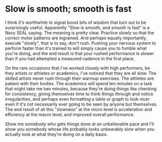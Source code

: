 # Slow is smooth; smooth is fast

I think it's worthwhile to signal boost bits of wisdom that turn out to be surprisingly useful. Apparently "Slow is smooth, and smooth is fast" is a Navy SEAL saying. The meaning is pretty clear. Practice slowly so that the correct motor patterns are ingrained. And perhaps equally importantly, execute "slowly", that is to say, don't rush. Pushing your nervous system to perform faster than it's trained to will simply cause you to fumble what you're doing, and the end result is that your rushed performance is slower than if you had attempted a measured cadence in the first place.

On the rare occaisions that I've worked closely with high performers, be they artists or athletes or academics, I've noticed that they are all slow. The skilled artists never rush through their warmup exercises. The athletes are patient with their bodies. The academics will spend ten minutes on a task that might take me two minutes, because they're doing things like checking for consistency, giving themselves time to think things through and notice irregularities, and perhaps even formatting a table or graph to look nicer even if it's not necessarily ever going to be seen by anyone but themselves. The end result of all this "slowness" at the micro level is acceleration and efficiency at the macro level, and improved overall performance.

Show me somebody who gets things done at an unbelievable pace and I'll show you somebody whose life probably looks unbearably slow when you actually look at what they're doing on a daily basis.
